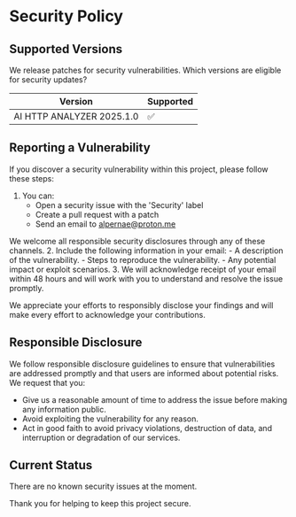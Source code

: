 # Security Policy

## Supported Versions

We release patches for security vulnerabilities. Which versions are eligible for security updates?

| Version | Supported          |
| ------- | ------------------ |
| AI HTTP ANALYZER 2025.1.0   | :white_check_mark: |

## Reporting a Vulnerability

If you discover a security vulnerability within this project, please follow these steps:

1. You can:
    - Open a security issue with the 'Security' label
    - Create a pull request with a patch
    - Send an email to alpernae@proton.me

We welcome all responsible security disclosures through any of these channels.
2. Include the following information in your email:
    - A description of the vulnerability.
    - Steps to reproduce the vulnerability.
    - Any potential impact or exploit scenarios.
3. We will acknowledge receipt of your email within 48 hours and will work with you to understand and resolve the issue promptly.

We appreciate your efforts to responsibly disclose your findings and will make every effort to acknowledge your contributions.

## Responsible Disclosure

We follow responsible disclosure guidelines to ensure that vulnerabilities are addressed promptly and that users are informed about potential risks. We request that you:

- Give us a reasonable amount of time to address the issue before making any information public.
- Avoid exploiting the vulnerability for any reason.
- Act in good faith to avoid privacy violations, destruction of data, and interruption or degradation of our services.

## Current Status

There are no known security issues at the moment.

Thank you for helping to keep this project secure.
